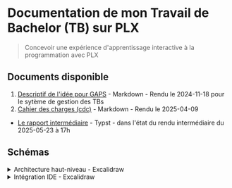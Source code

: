 # Documentation de mon Travail de Bachelor (TB) sur PLX

> Concevoir une expérience d'apprentissage interactive à la programmation avec PLX

## Documents disponible
1. [Descriptif de l'idée pour GAPS](./descriptif-gaps.md) - Markdown - Rendu le 2024-11-18 pour le sytème de gestion des TBs
1. [Cahier des charges (cdc)](./cdc.md) - Markdown - Rendu le 2025-04-09
- [Le rapport intermédiaire](report/rapport-intermediaire-tb-plx.pdf) - Typst - dans l'état du rendu intermédiaire du 2025-05-23 à 17h

## Schémas

<details>
<summary>Architecture haut-niveau - Excalidraw</summary>

![](report/schemas/high-level-arch.opti.svg)
</details>

<details>
<summary>Intégration IDE - Excalidraw</summary>

![](./report/schemas/ide-experience-mental-model.png)
</details>

